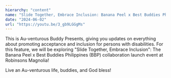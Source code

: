 ```yaml
---
hierarchy: "content"
name: "Slide Together, Embrace Inclusion: Banana Peel x Best Buddies Philippines Collaboration 2024"
date: "2024-06-02"
url: "https://youtu.be/3_gb9LGGgMs"
---
```


This is Au-venturous Buddy Presents, giving you updates on everything about promoting acceptance and inclusion for persons with disabilities. For this feature, we will be exploring "Slide Together, Embrace Inclusion": The Banana Peel x Best Buddies Philippines (BBP) collaboration launch event at Robinsons Magnolia!

Live an Au-venturous life, buddies, and God bless!
